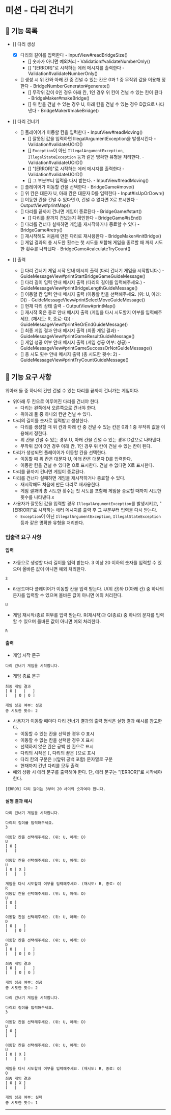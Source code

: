 # 미션 - 다리 건너기

## 🧸 기능 목록

- [] 다리 생성
  - [x] 다리의 길이를 입력한다 - InputView#readBridgeSize()
    - [] 숫자가 아니면 예외처리 - Validation#validateNumberOnly()
    - [] "[ERROR]"로 시작하는 에러 메시지를 출력한다 - Validation#validateNumberOnly()
  - [] 생성 시 위 칸와 아래 칸 중 건널 수 있는 칸은 0과 1 중 무작위 값을 이용해 정한다 - BridgeNumberGenerator#generate()
    - [] 무작위 값이 0인 경우 아래 칸, 1인 경우 위 칸이 건널 수 있는 칸이 된다 - BridgeMaker#makeBridge()
    - [] 위 칸을 건널 수 있는 경우 U, 아래 칸을 건널 수 있는 경우 D값으로 나타낸다 - BridgeMaker#makeBridge()

- [] 다리 건너기  
  - [] 플레이어가 이동할 칸을 입력한다 - InputView#readMoving()
    - [] 잘못된 값을 입력하면 IllegalArgumentException을 발생시킨다 - Validation#validateUOrD()
    - [] `Exception`이 아닌 `IllegalArgumentException`, `IllegalStateException` 등과 같은 명확한 유형을 처리한다. - Validation#validateUOrD()
    - [] "[ERROR]"로 시작하는 에러 메시지를 출력한다 - Validation#validateUOrD()
    - [] 그 부분부터 입력을 다시 받는다. - InputView#readMoving()
  - [] 플레이어가 이동할 칸을 선택한다 - BridgeGame#move()
   - [] 위 칸은 대문자 U, 아래 칸은 대문자 D를 입력한다 - Input#isUpOrDown()
  - [] 이동한 칸을 건널 수 있다면 0, 건널 수 없다면 X로 표시한다 - OutputView#printMap()
  - [] 다리를 끝까지 건너면 게임이 종료된다 - BridgeGame#start()
    - [] 다리를 끝까지 건넜는지 확인한다 - BridgeGame#isEnd()
  - [] 다리를 건너다 실패하면 게임을 재시작하거나 종료할 수 있다 - BridgeGame#retry()
   - [] 재시작해도 처음에 만든 다리로 재사용한다 - BridgeMaker#initBridge()
   - [] 게임 결과의 총 시도한 횟수는 첫 시도를 포함해 게임을 종료할 때 까지 시도한 횟수를 나타낸다 - BridgeGame#calculateTryCount()

- [] 출력
  - [] 다리 건너기 게임 시작 안내 메시지 출력 (다리 건너기 게임을 시작합니다.) - GuideMessageView#printStartBridgeGameGuideMessage()
  - [] 다리 길이 입력 안내 메시지 출력 (다리의 길이를 입력해주세요.) - GuideMessageView#printBridgeLengthGuideMessage()
  - [] 이동할 칸 입력 안내 메시지 출력 (이동할 칸을 선택해주세요. (위: U, 아래: D)) - GuideMessageView#printSelectMoveGuideMessage()
  - [] 현재 다리 상태 출력 - OutputView#printMap()
  - [] 재시작 혹은 종료 안내 메시지 출력 (게임을 다시 시도할지 여부를 입력해주세요. (재시도: R, 종료: Q)) - GuideMessageView#printReOrEndGuideMessage()
  - [] 최종 게임 결과 안내 메시지 출력 (최종 게임 결과) - GuideMessageView#printGameResultGuideMessage()
  - [] 게임 성공 여부 안내 메시지 출력 (게임 성공 여부: 성공) - GuideMessageView#printGameSuccessOrNotGuideMessage()
  - [] 총 시도 횟수 안내 메시지 출력 (총 시도한 횟수: 2) - GuideMessageView#printTryCountGuideMessage()



## 🚀 기능 요구 사항
위아래 둘 중 하나의 칸만 건널 수 있는 다리를 끝까지 건너가는 게임이다.
- 위아래 두 칸으로 이루어진 다리를 건너야 한다.
    - 다리는 왼쪽에서 오른쪽으로 건너야 한다.
    - 위아래 둘 중 하나의 칸만 건널 수 있다.
- 다리의 길이를 숫자로 입력받고 생성한다.
    - 다리를 생성할 때 위 칸과 아래 칸 중 건널 수 있는 칸은 0과 1 중 무작위 값을 이용해서 정한다.
    - 위 칸을 건널 수 있는 경우 U, 아래 칸을 건널 수 있는 경우 D값으로 나타낸다.
    - 무작위 값이 0인 경우 아래 칸, 1인 경우 위 칸이 건널 수 있는 칸이 된다.
- 다리가 생성되면 플레이어가 이동할 칸을 선택한다.
    - 이동할 때 위 칸은 대문자 U, 아래 칸은 대문자 D를 입력한다.
    - 이동한 칸을 건널 수 있다면 O로 표시한다. 건널 수 없다면 X로 표시한다.
- 다리를 끝까지 건너면 게임이 종료된다.
- 다리를 건너다 실패하면 게임을 재시작하거나 종료할 수 있다.
    - 재시작해도 처음에 만든 다리로 재사용한다.
    - 게임 결과의 총 시도한 횟수는 첫 시도를 포함해 게임을 종료할 때까지 시도한 횟수를 나타낸다.x
- 사용자가 잘못된 값을 입력할 경우 `IllegalArgumentException`를 발생시키고, "[ERROR]"로 시작하는 에러 메시지를 출력 후 그 부분부터 입력을 다시 받는다.
    - `Exception`이 아닌 `IllegalArgumentException`, `IllegalStateException` 등과 같은 명확한 유형을 처리한다.


### 입출력 요구 사항

#### 입력
- 자동으로 생성할 다리 길이를 입력 받는다. 3 이상 20 이하의 숫자를 입력할 수 있으며 올바른 값이 아니면 예외 처리한다.
```
3
```
- 라운드마다 플레이어가 이동할 칸을 입력 받는다. U(위 칸)와 D(아래 칸) 중 하나의 문자를 입력할 수 있으며 올바른 값이 아니면 예외 처리한다.
```
U
```
- 게임 재시작/종료 여부를 입력 받는다. R(재시작)과 Q(종료) 중 하나의 문자를 입력할 수 있으며 올바른 값이 아니면 예외 처리한다.
```
R
```

#### 출력
- 게임 시작 문구
```
다리 건너기 게임을 시작합니다.
```
- 게임 종료 문구
```
최종 게임 결과
[ O |   |   ]
[   | O | O ]

게임 성공 여부: 성공
총 시도한 횟수: 2
```
- 사용자가 이동할 때마다 다리 건너기 결과의 출력 형식은 실행 결과 예시를 참고한다.
    - 이동할 수 있는 칸을 선택한 경우 O 표시
    - 이동할 수 없는 칸을 선택한 경우 X 표시
    - 선택하지 않은 칸은 공백 한 칸으로 표시
    - 다리의 시작은 `[`, 다리의 끝은 `]`으로 표시
    - 다리 칸의 구분은 ` | `(앞뒤 공백 포함) 문자열로 구분
    - 현재까지 건넌 다리를 모두 출력
- 예외 상황 시 에러 문구를 출력해야 한다. 단, 에러 문구는 "[ERROR]"로 시작해야 한다.
```
[ERROR] 다리 길이는 3부터 20 사이의 숫자여야 합니다.
```

#### 실행 결과 예시
```
다리 건너기 게임을 시작합니다.

다리의 길이를 입력해주세요.
3

이동할 칸을 선택해주세요. (위: U, 아래: D)
U
[ O ]
[   ]

이동할 칸을 선택해주세요. (위: U, 아래: D)
U
[ O | X ]
[   |   ]

게임을 다시 시도할지 여부를 입력해주세요. (재시도: R, 종료: Q)
R
이동할 칸을 선택해주세요. (위: U, 아래: D)
U
[ O ]
[   ]

이동할 칸을 선택해주세요. (위: U, 아래: D)
D
[ O |   ]
[   | O ]

이동할 칸을 선택해주세요. (위: U, 아래: D)
D
[ O |   |   ]
[   | O | O ]

최종 게임 결과
[ O |   |   ]
[   | O | O ]

게임 성공 여부: 성공
총 시도한 횟수: 2
```

```
다리 건너기 게임을 시작합니다.

다리의 길이를 입력해주세요.
3

이동할 칸을 선택해주세요. (위: U, 아래: D)
U
[ O ]
[   ]

이동할 칸을 선택해주세요. (위: U, 아래: D)
U
[ O | X ]
[   |   ]

게임을 다시 시도할지 여부를 입력해주세요. (재시도: R, 종료: Q)
Q
최종 게임 결과
[ O | X ]
[   |   ]

게임 성공 여부: 실패
총 시도한 횟수: 1
```

---